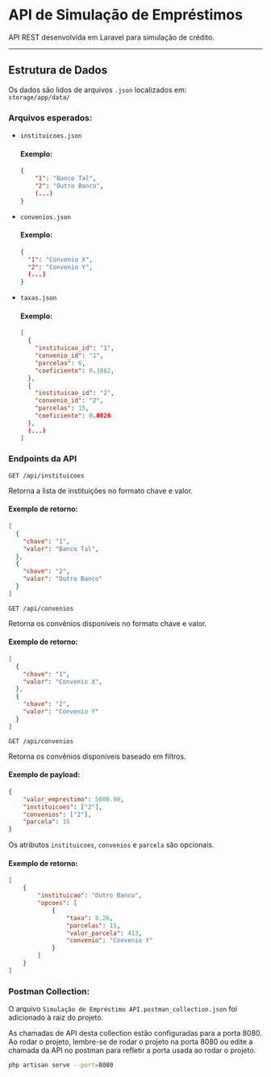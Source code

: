 #  API de Simulação de Empréstimos

API REST desenvolvida em Laravel para simulação de crédito. 

---

## Estrutura de Dados

Os dados são lidos de arquivos `.json` localizados em:  
`storage/app/data/`

### Arquivos esperados:

- `instituicoes.json`
    #### Exemplo:
    ```json
    {
        "1": "Banco Tal",
        "2": "Outro Banco",
        (...)
    }
    ```
- `convenios.json`
    #### Exemplo:
    ```json
    {
      "1": "Convenio X",
      "2": "Convenio Y",
      (...)
    }
    ```
- `taxas.json`
    #### Exemplo:
    ```json
    [
      {
        "instituicao_id": "1",
        "convenio_id": "1",
        "parcelas": 6,
        "coeficiente": 0.1862,
      },
      {
        "instituicao_id": "2",
        "convenio_id": "2",
        "parcelas": 15,
        "coeficiente": 0.0826
      },
      (...)
    ]
    
    ```

### Endpoints da API

`GET /api/instituicoes`

Retorna a lista de instituições no formato chave e valor.
#### Exemplo de retorno:
```json
[
  {
    "chave": "1",
    "valor": "Banco Tal",
  },
  {
    "chave": "2",
    "valor": "Outro Banco"
  }
]
```


`GET /api/convenios`

Retorna os convênios disponíveis no formato chave e valor.

#### Exemplo de retorno:
```json
[
  {
    "chave": "1",
    "valor": "Convenio X",
  },
  {
    "chave": "2",
    "valor": "Convenio Y"
  }
]
```

`GET /api/convenios`

Retorna os convênios disponíveis baseado em filtros.

#### Exemplo de payload:
```json
{
    "valor_emprestimo": 5000.00,
    "instituicoes": ["2"],
    "convenios": ["2"],
    "parcela": 15
}
```
Os atributos `instituicoes`, `convenios` e `parcela` são opcionais.

#### Exemplo de retorno:
```json
[
    {
        "instituicao": "Outro Banco",
        "opcoes": [
            {
                "taxa": 8.26,
                "parcelas": 15,
                "valor_parcela": 413,
                "convenio": "Convenio Y"
            }
        ]
    }
]
```

### Postman Collection:

O arquivo `Simulação de Empréstimo API.postman_collection.json` foi adicionado à raiz do projeto.

As chamadas de API desta collection estão configuradas para a porta 8080. Ao rodar o projeto, lembre-se de rodar o projeto na porta 8080 ou edite a chamada da API no postman para refletir a porta usada ao rodar o projeto.

```bash
php artisan serve --port=8080
```

